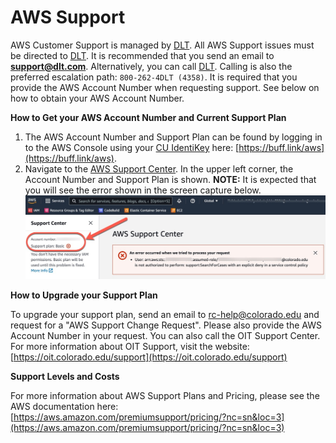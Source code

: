 # AWS Support

AWS Customer Support is managed by [DLT](https://www.dlt.com/).
All AWS Support issues must be directed to [DLT](https://www.dlt.com/).
It is recommended that you send an email to **support@dlt.com**.
Alternatively, you can call [DLT](https://www.dlt.com/).
Calling is also the preferred escalation path: `800-262-4DLT (4358)`.
It is required that you provide the AWS Account Number when requesting support.
See below on how to obtain your AWS Account Number.

**How to Get your AWS Account Number and Current Support Plan**

1. The AWS Account Number and Support Plan can be found by logging in to the AWS Console using your [CU IdentiKey](https://oit.colorado.edu/services/identity-access-management/identikey) here: [https://buff.link/aws](https://buff.link/aws).
2. Navigate to the [AWS Support Center](https://console.aws.amazon.com/support). In the upper left corner, the Account Number and Support Plan is shown.  **NOTE:** It is expected that you will see the error shown in the screen capture below.
![](images/customer-support/support-level.jpeg)

**How to Upgrade your Support Plan**

To upgrade your support plan, send an email to [rc-help@colorado.edu](mailto:rc-help@colorado.edu) and request for a "AWS Support Change Request".
Please also provide the AWS Account Number in your request.
You can also call the OIT Support Center.
For more information about OIT Support, visit the website: [https://oit.colorado.edu/support](https://oit.colorado.edu/support)

**Support Levels and Costs**

For more information about AWS Support Plans and Pricing, please see the AWS documentation here: [https://aws.amazon.com/premiumsupport/pricing/?nc=sn&loc=3](https://aws.amazon.com/premiumsupport/pricing/?nc=sn&loc=3)

